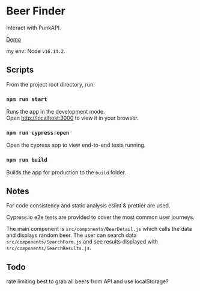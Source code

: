 # Beer Finder

Interact with PunkAPI.

[Demo](https://beer-finder-iota.vercel.app/)

my env: Node `v16.14.2`.

## Scripts

From the project root directory, run:

### `npm run start`

Runs the app in the development mode.\
Open [http://localhost:3000](http://localhost:3000) to view it in your browser.

### `npm run cypress:open`

Open the cypress app to view end-to-end tests running.

### `npm run build`

Builds the app for production to the `build` folder.

## Notes

For code consistency and static analysis eslint & prettier are used.

Cypress.io e2e tests are provided to cover the most common user journeys.

The main component is `src/components/BeerDetail.js` which calls the data and displays random beer. The user can search data `src/components/SearchForm.js` and see results displayed with `src/components/SearchResults.js`.

## Todo

rate limiting
best to grab all beers from API and use localStorage?
